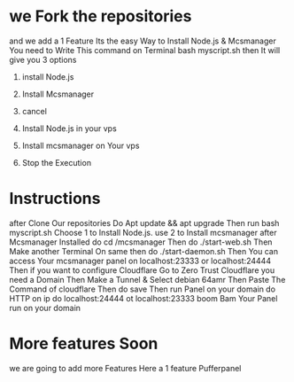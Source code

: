 # we Fork the repositories
and we add a 1 Feature 
Its the easy Way to Install Node.js & Mcsmanager
You need to Write This command on Terminal
bash myscript.sh
then It will give you 3 options
1. install Node.js
2. Install Mcsmanager
3. cancel

1. Install Node.js in your vps
2. Install mcsmanager on Your vps
3. Stop the Execution


# Instructions
after Clone Our repositories Do Apt update && apt upgrade
Then run bash myscript.sh
Choose 1 to Install Node.js. use 2 to Install mcsmanager
after Mcsmanager Installed do cd /mcsmanager
Then do ./start-web.sh Then Make another Terminal On same then do
./start-daemon.sh
Then You can access Your mcsmanager panel on localhost:23333
or localhost:24444
Then if you want to configure Cloudflare 
Go to Zero Trust Cloudflare you need a Domain
Then Make a Tunnel & Select debian 
64amr
Then Paste The Command of cloudflare Then do save
Then run Panel on your domain do HTTP 
on ip do localhost:24444 ot localhost:23333
boom Bam Your Panel run on your domain



# More features Soon
we are going to add more Features Here a 1 feature Pufferpanel
